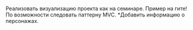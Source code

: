 <!-- # Создать список из 50 персонажей выбранных случайным числом

в главном методе список ArrayList<Base> list заполняется через цикл пятьюдесятью героями
тип каждого героя определяется рандомно (с помощью Math.random и switch case) из семи имеющихся типов

# Создать статический метод выбирающий из списка только элементы конкретного, переданного в параметре класса и выводящий их описание в консоль

в классе main описан метод public static void printParamsOfHero принимающий в качестве аргументов список героев и тип искомого класса
циклом проходит по списку героев, сравнивая находит искомый тип и выводит в консоль его описание

Добавить файл с описанием интерфейса. В котором описать два метода, void step(); и String getInfo(); 

Реализовать имнтерфейс в абстрактном классе. 

Создать два списка в классе main. В кждый из списков добавить по десять экземнляров наследников BaseHero. 
Крестьянин, Разбойник, Снайпер и Колдун могут быть в одном и Крестьянин Разбойник, копейщик, арбалетчик и монах в другой. 

Реализовать метод step() для магов таким образом, чтобы они могли лечить самого повреждённого из своих однополчан!)

Добавить файл с описанием интерфейса. В котором описать два метода, void step(); и String getInfo(); 

Реализовать имнтерфейс в абстрактном классе. 

Создать два списка в классе main. В кждый из списков добавить по десять экземнляров наследников BaseHero. 
Крестьянин, Разбойник, Снайпер и Колдун могут быть в одном и Крестьянин Разбойник, копейщик, арбалетчик и монах в другой. 

Реализовать метод step() для магов таким образом, чтобы они могли лечить самого повреждённого из своих однополчан!) 

Удалить ненужные методы из абстрактного класса, если такие есть.-->

Реализовать визуализацию проекта как на семинаре. Пример на гите! По возможности следовать паттерну MVC.
*Добавить информацию о персонажах.